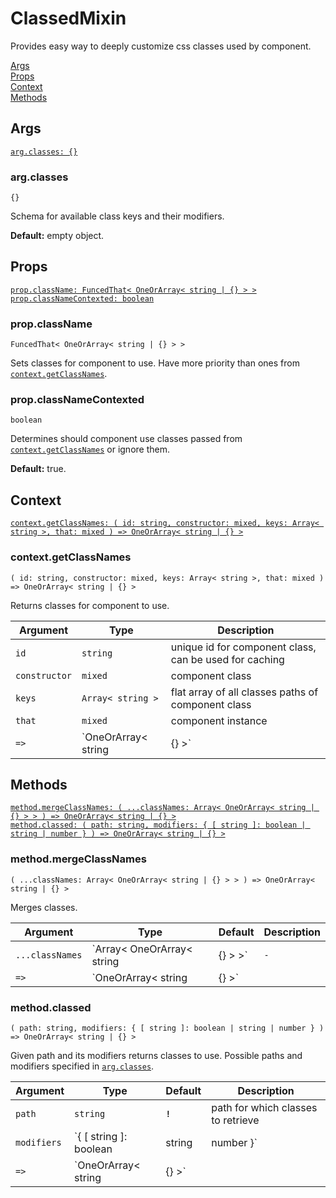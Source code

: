 # ClassedMixin

Provides easy way to deeply customize css classes used by component.

[Args](#args)  
[Props](#props)  
[Context](#context)  
[Methods](#methods)  


## Args

[`arg.classes: {}`](#argclasses)  


### arg.classes

`{}`

Schema for available class keys and their modifiers.

**Default:** empty object.


## Props

[`prop.className: FuncedThat< OneOrArray< string | {} > >`](#propclassName)  
[`prop.classNameContexted: boolean`](#propclassnamecontexted)  


### prop.className

`FuncedThat< OneOrArray< string | {} > >`

Sets classes for component to use. Have more priority than ones from [`context.getClassNames`](#contextgetclassnames).


### prop.classNameContexted

`boolean`

Determines should component use classes passed from [`context.getClassNames`](#contextgetclassnames) or ignore them.

**Default:** true.


## Context

[`context.getClassNames: ( id: string, constructor: mixed, keys: Array< string >, that: mixed ) => OneOrArray< string | {} >`](#contextgetclassnames)  


### context.getClassNames

`( id: string, constructor: mixed, keys: Array< string >, that: mixed ) => OneOrArray< string | {} >`

Returns classes for component to use.

| Argument      | Type                        | Description                                            |
| ------------- | --------------------------- | ------------------------------------------------------ |
| `id`          | `string`                    | unique id for component class, can be used for caching |
| `constructor` | `mixed`                     | component class                                        |
| `keys`        | `Array< string >`           | flat array of all classes paths of component class     |
| `that`        | `mixed`                     | component instance                                     |
| `=>`          | `OneOrArray< string | {} >` | classes to use                                         |


## Methods

[`method.mergeClassNames: ( ...classNames: Array< OneOrArray< string | {} > > ) => OneOrArray< string | {} >`](#methodmergeclassnames)  
[`method.classed: ( path: string, modifiers: { [ string ]: boolean | string | number } ) => OneOrArray< string | {} >`](#methodclassed)  


### method.mergeClassNames

`( ...classNames: Array< OneOrArray< string | {} > > ) => OneOrArray< string | {} >`

Merges classes.

| Argument        | Type                                 | Default | Description      |
| --------------- | ------------------------------------ | ------- | ---------------- |
| `...classNames` | `Array< OneOrArray< string | {} > >` | `-`     | classes to merge |
| `=>`            | `OneOrArray< string | {} >`          |         | classes to use   |


### method.classed

`( path: string, modifiers: { [ string ]: boolean | string | number } ) => OneOrArray< string | {} >`

Given path and its modifiers returns classes to use. Possible paths and modifiers specified in [`arg.classes`](#argclasses).

| Argument    | Type                                        | Default | Description                        |
| ----------- | ------------------------------------------- | ------- | ---------------------------------- |
| `path`      | `string`                                    | **`!`** | path for which classes to retrieve |
| `modifiers` | `{ [ string ]: boolean | string | number }` | `{}`    | relevant modifiers to that path    |
| `=>`        | `OneOrArray< string | {} >`                 |         | classes to use                     |
